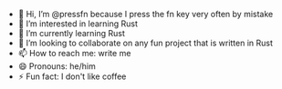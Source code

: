 - 👋 Hi, I’m @pressfn because I press the fn key very often by mistake
- 👀 I’m interested in learning Rust
- 🌱 I’m currently learning Rust
- 💞️ I’m looking to collaborate on any fun project that is written in Rust
- 📫 How to reach me: write me 
- 😄 Pronouns: he/him
- ⚡ Fun fact: I don't like coffee 
